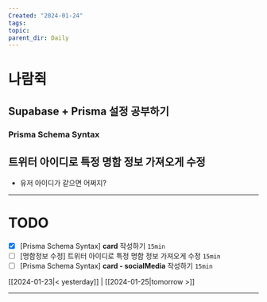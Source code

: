 ```yaml
---
Created: "2024-01-24"
tags: 
topic: 
parent_dir: Daily
---
```

# 나람쥑 
## Supabase + Prisma 설정 공부하기
### Prisma Schema Syntax

## 트위터 아이디로 특정 명함 정보 가져오게 수정
- 유저 아이디가 같으면 어쩌지? 

----
# TODO
- [x] [Prisma Schema Syntax] **card** 작성하기 `15min`
- [ ] [명함정보 수정] 트위터 아이디로 특정 명함 정보 가져오게 수정 `15min`
- [ ] [Prisma Schema Syntax] **card - socialMedia** 작성하기 `15min`
  
[[2024-01-23|< yesterday]] | [[2024-01-25|tomorrow >]]  
  
---  

